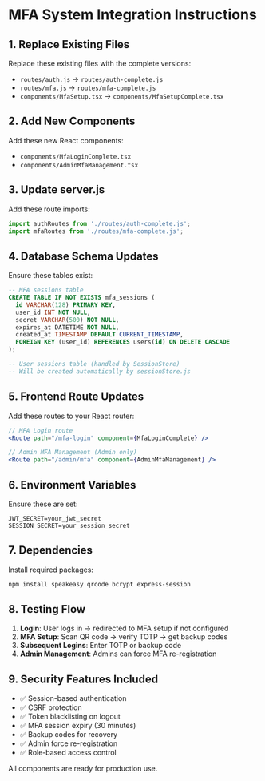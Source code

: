 # MFA System Integration Instructions

## 1. Replace Existing Files

Replace these existing files with the complete versions:

- `routes/auth.js` → `routes/auth-complete.js`
- `routes/mfa.js` → `routes/mfa-complete.js`
- `components/MfaSetup.tsx` → `components/MfaSetupComplete.tsx`

## 2. Add New Components

Add these new React components:
- `components/MfaLoginComplete.tsx`
- `components/AdminMfaManagement.tsx`

## 3. Update server.js

Add these route imports:
```javascript
import authRoutes from './routes/auth-complete.js';
import mfaRoutes from './routes/mfa-complete.js';
```

## 4. Database Schema Updates

Ensure these tables exist:

```sql
-- MFA sessions table
CREATE TABLE IF NOT EXISTS mfa_sessions (
  id VARCHAR(128) PRIMARY KEY,
  user_id INT NOT NULL,
  secret VARCHAR(500) NOT NULL,
  expires_at DATETIME NOT NULL,
  created_at TIMESTAMP DEFAULT CURRENT_TIMESTAMP,
  FOREIGN KEY (user_id) REFERENCES users(id) ON DELETE CASCADE
);

-- User sessions table (handled by SessionStore)
-- Will be created automatically by sessionStore.js
```

## 5. Frontend Route Updates

Add these routes to your React router:

```jsx
// MFA Login route
<Route path="/mfa-login" component={MfaLoginComplete} />

// Admin MFA Management (Admin only)
<Route path="/admin/mfa" component={AdminMfaManagement} />
```

## 6. Environment Variables

Ensure these are set:
```
JWT_SECRET=your_jwt_secret
SESSION_SECRET=your_session_secret
```

## 7. Dependencies

Install required packages:
```bash
npm install speakeasy qrcode bcrypt express-session
```

## 8. Testing Flow

1. **Login**: User logs in → redirected to MFA setup if not configured
2. **MFA Setup**: Scan QR code → verify TOTP → get backup codes
3. **Subsequent Logins**: Enter TOTP or backup code
4. **Admin Management**: Admins can force MFA re-registration

## 9. Security Features Included

- ✅ Session-based authentication
- ✅ CSRF protection
- ✅ Token blacklisting on logout
- ✅ MFA session expiry (30 minutes)
- ✅ Backup codes for recovery
- ✅ Admin force re-registration
- ✅ Role-based access control

All components are ready for production use.